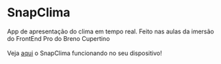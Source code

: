 # SnapClima
App de apresentação do clima em tempo real. Feito nas aulas da imersão do FrontEnd Pro do Breno Cupertino <br>
<br>
Veja <a href ="https://higorcalve.github.io/SnapClima/" target="_blank">aqui</a> o SnapClima funcionando no seu dispositivo!<br>

